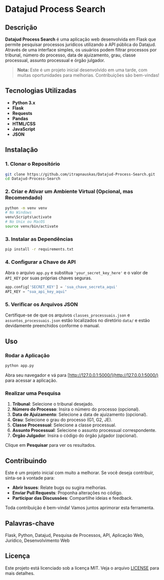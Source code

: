 # Datajud Process Search

## Descrição

**Datajud Process Search** é uma aplicação web desenvolvida em Flask que permite pesquisar processos jurídicos utilizando a API pública do Datajud. Através de uma interface simples, os usuários podem filtrar processos por tribunal, número do processo, data de ajuizamento, grau, classe processual, assunto processual e órgão julgador.

> **Nota:** Este é um projeto inicial desenvolvido em uma tarde, com muitas oportunidades para melhorias. Contribuições são bem-vindas!

## Tecnologias Utilizadas

- **Python 3.x**
- **Flask**
- **Requests**
- **Pandas**
- **HTML/CSS**
- **JavaScript**
- **JSON**

## Instalação

### 1. Clonar o Repositório

```bash
git clone https://github.com/itrapnauskas/Datajud-Process-Search.git
cd Datajud-Process-Search
```

### 2. Criar e Ativar um Ambiente Virtual (Opcional, mas Recomendado)

```bash
python -m venv venv
# No Windows
venv\Scripts\activate
# No Unix ou MacOS
source venv/bin/activate
```

### 3. Instalar as Dependências

```bash
pip install -r requirements.txt
```

### 4. Configurar a Chave de API

Abra o arquivo `app.py` e substitua `'your_secret_key_here'` e o valor de `API_KEY` por suas próprias chaves seguras.

```python
app.config['SECRET_KEY'] = 'sua_chave_secreta_aqui'
API_KEY = "sua_api_key_aqui"
```

### 5. Verificar os Arquivos JSON

Certifique-se de que os arquivos `classes_processuais.json` e `assuntos_processuais.json` estão localizados no diretório `data/` e estão devidamente preenchidos conforme o manual.

## Uso

### Rodar a Aplicação

```bash
python app.py
```

Abra seu navegador e vá para [http://127.0.0.1:5000/](http://127.0.0.1:5000/) para acessar a aplicação.

### Realizar uma Pesquisa

1. **Tribunal**: Selecione o tribunal desejado.
2. **Número do Processo**: Insira o número do processo (opcional).
3. **Data de Ajuizamento**: Selecione a data de ajuizamento (opcional).
4. **Grau**: Selecione o grau do processo (G1, G2, JE).
5. **Classe Processual**: Selecione a classe processual.
6. **Assunto Processual**: Selecione o assunto processual correspondente.
7. **Órgão Julgador**: Insira o código do órgão julgador (opcional).

Clique em **Pesquisar** para ver os resultados.

## Contribuindo

Este é um projeto inicial com muito a melhorar. Se você deseja contribuir, sinta-se à vontade para:

- **Abrir Issues**: Relate bugs ou sugira melhorias.
- **Enviar Pull Requests**: Proponha alterações no código.
- **Participar das Discussões**: Compartilhe ideias e feedback.

Toda contribuição é bem-vinda! Vamos juntos aprimorar esta ferramenta.

## Palavras-chave

Flask, Python, Datajud, Pesquisa de Processos, API, Aplicação Web, Jurídico, Desenvolvimento Web

## Licença

Este projeto está licenciado sob a licença MIT. Veja o arquivo [LICENSE](LICENSE) para mais detalhes.
